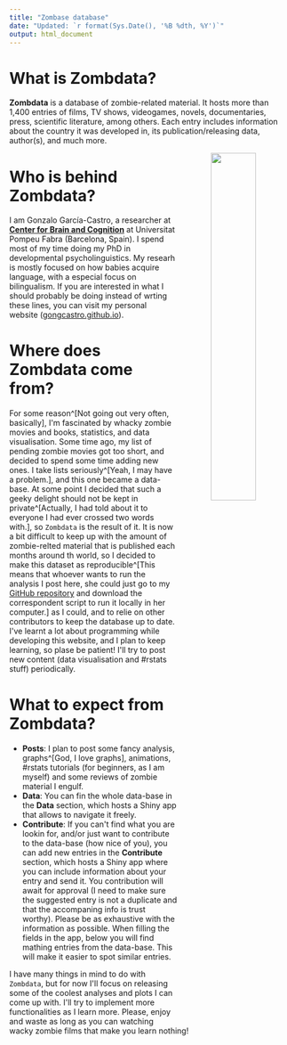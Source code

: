 ```yaml
---
title: "Zombase database"
date: "Updated: `r format(Sys.Date(), '%B %dth, %Y')`"
output: html_document
---
```


# What is **Zombdata**?
**Zombdata** is a database of zombie-related material. It hosts more than 1,400 entries of films, TV shows, videogames, novels, documentaries, press, scientific literature, among others. Each entry includes information about the country it was developed in, its publication/releasing data, author(s), and much more.

<center><img src="/images/logo.png" width="40%" style="float:right" margin="10%"></center>

# Who is behind **Zombdata**?

I am Gonzalo García-Castro, a researcher at [**Center for Brain and Cognition**](http://upf.com/cbc) at Universitat Pompeu Fabra (Barcelona, Spain). I spend most of my time doing my PhD in developmental psycholinguistics. My researh is mostly focused on how babies acquire language, with a especial focus on bilingualism. If you are interested in what I should probably be doing instead of wrting these lines, you can visit my personal website ([gongcastro.github.io](gongcastro.github.io)).

# Where does **Zombdata** come from?

For some reason^[Not going out very often, basically],  I'm fascinated by whacky zombie movies and books, statistics, and data visualisation. Some time ago, my list of pending zombie movies got too short, and decided to spend some time adding new ones. I take lists seriously^[Yeah, I may have a problem.], and this one became a data-base. At some point I decided that such a geeky delight should not be kept in private^[Actually, I had told about it to everyone I had ever crossed two words with.], so `Zombdata` is the result of it. It is now a bit difficult to keep up with the amount of zombie-relted material that is published each months around th world, so I decided to make this dataset as reproducible^[This means that whoever wants to run the analysis I post here, she could just go to my [GitHub repository](github.org/gongcastro/Zombdata) and download the correspondent script to run it locally in her computer.] as I could, and to relie on other contributors to keep the database up to date. I've learnt a lot about programming while developing this website, and I plan to keep learning, so plase be patient! I'll try to post new content (data visualisation and #rstats stuff) periodically.

# What to expect from **Zombdata**?

* **Posts**: I plan to post some fancy analysis, graphs^[God, I love graphs], animations, #rstats tutorials (for beginners, as I am myself) and some reviews of zombie material I engulf.
* **Data**: You can fin the whole data-base in the **Data** section, which hosts a Shiny app that allows to navigate it freely.
* **Contribute**: If you can't find what you are lookin for, and/or just want to contribute to the data-base (how nice of you), you can add new entries in the **Contribute** section, which hosts a Shiny app where you can include information about your entry and send it. You contribution will await for approval (I need to make sure the suggested entry is not a duplicate and that the accompaning info is trust worthy). Please be as exhaustive with the information as possible. When filling the fields in the app, below you will find mathing entries from the data-base. This will make it easier to spot similar entries.

I have many things in mind to do with `Zombdata`, but for now I'll focus on releasing some of the coolest analyses and plots I can come up with. I'll try to implement more functionalities as I learn more. Please, enjoy and waste as long as you can watching wacky zombie films that make you learn nothing!